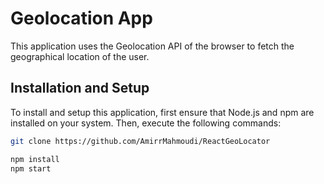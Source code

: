 # Geolocation App

This application uses the Geolocation API of the browser to fetch the geographical location of the user.

## Installation and Setup

To install and setup this application, first ensure that Node.js and npm are installed on your system. Then, execute the following commands:

```bash
git clone https://github.com/AmirrMahmoudi/ReactGeoLocator

npm install
npm start

